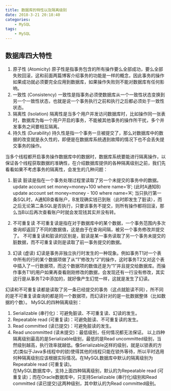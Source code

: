 ```yaml
---
title: 数据库的特性以及隔离级别
date: 2018-3-21 20:18:40
categories:
	- MySQL
tags:
	- MySQL
---
```

## 数据库四大特性
1. 原子性  (Atomicity)
原子性是指事务包含的所有操作要么全部成功，要么全部失败回滚，这和前面两篇博客介绍事务的功能是一样的概念，因此事务的操作如果成功就必须要完全应用到数据库，如果操作失败则不能对数据库有任何影响。
2. 一致性 (Consistency)
一致性是指事务必须使数据库从一个一致性状态变换到另一个一致性状态，也就是说一个事务执行之前和执行之后都必须处于一致性状态。
3. 隔离性 (Isolation)
隔离性是当多个用户并发访问数据库时，比如操作同一张表时，数据库为每一个用户开启的事务，不能被其他事务的操作所干扰，多个并发事务之间要相互隔离。
4. 持久性 (Durability)
持久性是指一个事务一旦被提交了，那么对数据库中的数据的改变就是永久性的，即便是在数据库系统遇到故障的情况下也不会丢失提交事务的操作。

当多个线程都开启事务操作数据库中的数据时，数据库系统要能进行隔离操作，以保证各个线程获取数据的准确性，在介绍数据库提供的各种隔离级别之前，我们先看看如果不考虑事务的隔离性，会发生的几种问题：
1. 脏读 
脏读是指在一个事务处理过程里读取了另一个未提交的事务中的数据。
update account set money=money+100 where name=’B’;  (此时A通知B)
update account set money=money - 100 where name=’A’;
当只执行第一条SQL时，A通知B查看账户，B发现确实钱已到账（此时即发生了脏读），而之后无论第二条SQL是否执行，只要该事务不提交，则所有操作都将回滚，那么当B以后再次查看账户时就会发现钱其实并没有转。

2. 不可重复读
不可重复读是指在对于数据库中的某个数据，一个事务范围内多次查询却返回了不同的数据值，这是由于在查询间隔，被另一个事务修改并提交了。
不可重复读和脏读的区别是，脏读是某一事务读取了另一个事务未提交的脏数据，而不可重复读则是读取了前一事务提交的数据。

3. 幻读 (虚读)
幻读是事务非独立执行时发生的一种现象。例如事务T1对一个表中所有的行的某个数据项做了从“1”修改为“2”的操作，这时事务T2又对这个表中插入了一行数据项，而这个数据项的数值还是为“1”并且提交给数据库。而操作事务T1的用户如果再查看刚刚修改的数据，会发现还有一行没有修改，其实这行是从事务T2中添加的，就好像产生幻觉一样，这就是发生了幻读。

幻读和不可重复读都是读取了另一条已经提交的事务（这点就脏读不同），所不同的是不可重复读查询的都是同一个数据项，而幻读针对的是一批数据整体（比如数据的个数）。
MySQL的四种隔离级别：  

1. Serializable (串行化)：可避免脏读、不可重复读、幻读的发生。
2. Repeatable read (可重复读)：可避免脏读、不可重复读的发生。
3. Read committed (读已提交)：可避免脏读的发生。
4. Read uncommitted (读未提交)：最低级别，任何情况都无法保证。
以上四种隔离级别最高的是Serializable级别，最低的是Read uncommitted级别，当然级别越高，执行效率就越低。像Serializable这样的级别，就是以锁表的方式(类似于Java多线程中的锁)使得其他的线程只能在锁外等待，所以平时选用何种隔离级别应该根据实际情况。在MySQL数据库中默认的隔离级别为Repeatable read (可重复读)。  
在MySQL数据库中，支持上面四种隔离级别，默认的为Repeatable read (可重复读)；而在Oracle数据库中，只支持Serializable (串行化)级别和Read committed (读已提交)这两种级别，其中默认的为Read committed级别。